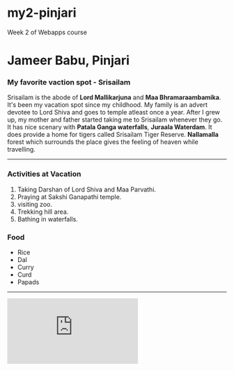# my2-pinjari
Week 2 of Webapps course

# Jameer Babu, Pinjari

### My favorite vaction spot - Srisailam

Srisailam is the abode of **Lord Mallikarjuna** and **Maa Bhramaraambamika**. It's been my vacation spot since my childhood. My family is an advert devotee to Lord Shiva and goes to temple atleast once a year. After I grew up, my mother and father started taking me to Srisailam whenever they go. It has nice scenary with **Patala Ganga waterfalls**, **Juraala Waterdam**. It does provide a home for tigers called Srisailam Tiger Reserve. **Nallamalla** forest which surrounds the place gives the feeling of heaven while travelling.

--- 
### Activities at Vacation
1. Taking Darshan of Lord Shiva and Maa Parvathi.
2. Praying at Sakshi Ganapathi temple.
3. visiting zoo.
4. Trekking hill area.
5. Bathing in waterfalls.

### Food

* Rice
* Dal
* Curry
* Curd
* Papads

---
![My Personal Stats](https://github.com/JameerBabu/my2-pinjari/blob/main/MyStats.md)












